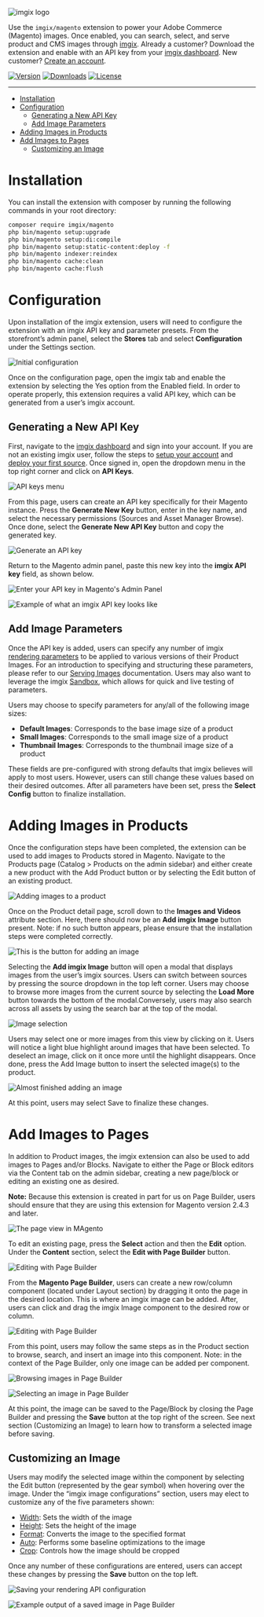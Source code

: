 <!-- ix-docs-ignore -->
![imgix logo](https://assets.imgix.net/sdk-imgix-logo-new.svg)

Use the `imgix/magento` extension to power your Adobe Commerce (Magento) images. Once enabled, you can search, select, and serve product and CMS images through [imgix](https://www.imgix.com/). Already a customer? Download the extension and enable with an API key from your [imgix dashboard](https://dashboard.imgix.com/api-keys). New customer? [Create an account](https://dashboard.imgix.com/sign-up).

[![Version](https://img.shields.io/packagist/v/imgix/magento.svg)](https://packagist.org/packages/imgix/magento)
[![Downloads](https://img.shields.io/packagist/dt/imgix/magento)](https://packagist.org/packages/imgix/magento)
[![License](https://img.shields.io/github/license/imgix/magento)](https://github.com/imgix/magento/blob/main/LICENSE)

---
<!-- /ix-docs-ignore -->

<!-- NB: Run `npx markdown-toc README.md --maxdepth 4 | sed -e 's/[[:space:]]\{2\}/    /g'` to generate TOC, and copy the result from the terminal to replace the TOC below :) -->

<!-- prettier-ignore-start -->

<!-- toc -->

- [Installation](#installation)
- [Configuration](#configuration)
  - [Generating a New API Key](#generating-a-new-api-key)
  - [Add Image Parameters](#add-image-parameters)
- [Adding Images in Products](#adding-images-in-products)
- [Add Images to Pages](#add-images-to-pages)
  - [Customizing an Image](#customizing-an-image)

<!-- tocstop -->

<!-- prettier-ignore-end -->

# Installation

You can install the extension with composer by running the following commands in your root directory:

```bash
composer require imgix/magento
php bin/magento setup:upgrade
php bin/magento setup:di:compile
php bin/magento setup:static-content:deploy -f
php bin/magento indexer:reindex
php bin/magento cache:clean
php bin/magento cache:flush
```

# Configuration

Upon installation of the imgix extension, users will need to configure the extension with an imgix API key and parameter presets. From the storefront’s admin panel, select the **Stores** tab and select **Configuration** under the Settings section.

![Initial configuration](https://assets.imgix.net/sdk/magento/01-configuration.png?pad=40&w=1520&mask-bg=E8F0F4&mask=corners&corner-radius=12&bg=E8F0F4&auto=compress,format)

Once on the configuration page, open the imgix tab and enable the extension by selecting the Yes option from the Enabled field. In order to operate properly, this extension requires a valid API key, which can be generated from a user’s imgix account.

## Generating a New API Key

First, navigate to the [imgix dashboard](https://dashboard.imgix.com/api-keys) and sign into your account. If you are not an existing imgix user, follow the steps to [setup your account](https://dashboard.imgix.com/sign-up) and [deploy your first source](https://docs.imgix.com/setup/quick-start). Once signed in, open the dropdown menu in the top right corner and click on **API Keys**. 

![API keys menu](https://assets.imgix.net/sdk/magento/02-api_key.png?pad=40&w=1520&mask-bg=E8F0F4&mask=corners&corner-radius=12&bg=E8F0F4&auto=compress,format)

From this page, users can create an API key specifically for their Magento instance. Press the **Generate New Key** button, enter in the key name, and select the necessary permissions (Sources and Asset Manager Browse). Once done, select the **Generate New API Key** button and copy the generated key.

![Generate an API key](https://assets.imgix.net/sdk/magento/03-generate_api_key.png?pad=40&w=1520&mask-bg=E8F0F4&mask=corners&corner-radius=12&bg=E8F0F4&auto=compress,format)

Return to the Magento admin panel, paste this new key into the **imgix API key** field, as shown below.

![Enter your API key in Magento's Admin Panel](https://assets.imgix.net/sdk/magento/05-api_key_example.png?pad=40&w=1520&mask-bg=E8F0F4&mask=corners&corner-radius=12&bg=E8F0F4&auto=compress,format)

![Example of what an imgix API key looks like](https://assets.imgix.net/sdk/magento/04-enter_api_key.png?pad=40&w=1520&mask-bg=E8F0F4&mask=corners&corner-radius=12&bg=E8F0F4&auto=compress,format)

## Add Image Parameters

Once the API key is added, users can specify any number of imgix [rendering parameters](https://docs.imgix.com/apis/rendering) to be applied to various versions of their Product Images. For an introduction to specifying and structuring these parameters, please refer to our [Serving Images](https://docs.imgix.com/setup/serving-assets#applying-parameters) documentation. Users may also want to leverage the imgix [Sandbox](https://sandbox.imgix.com/create), which allows for quick and live testing of parameters.

Users may choose to specify parameters for any/all of the following image sizes:

- **Default Images**: Corresponds to the base image size of a product
- **Small Images**: Corresponds to the small image size of a product
- **Thumbnail Images**: Corresponds to the thumbnail image size of a product

These fields are pre-configured with strong defaults that imgix believes will apply to most users. However, users can still change these values based on their desired outcomes. After all parameters have been set, press the **Select Config** button to finalize installation.

# Adding Images in Products

Once the configuration steps have been completed, the extension can be used to add images to Products stored in Magento. Navigate to the Products page (Catalog > Products on the admin sidebar) and either create a new product with the Add Product button or by selecting the Edit button of an existing product.

![Adding images to a product](https://assets.imgix.net/sdk/magento/06-adding_images.png?pad=40&w=1520&mask-bg=E8F0F4&mask=corners&corner-radius=12&bg=E8F0F4&auto=compress,format)

Once on the Product detail page, scroll down to the **Images and Videos** attribute section. Here, there should now be an **Add imgix Image** button present. Note: if no such button appears, please ensure that the installation steps were completed correctly.

![This is the button for adding an image](https://assets.imgix.net/sdk/magento/07-add_image_button.png?pad=40&w=1520&mask-bg=E8F0F4&mask=corners&corner-radius=12&bg=E8F0F4&auto=compress,format)

Selecting the **Add imgix Image** button will open a modal that displays images from the user’s imgix sources. Users can switch between sources by pressing the source dropdown in the top left corner. Users may choose to browse more images from the current source by selecting the **Load More** button towards the bottom of the modal.Conversely, users may also search across all assets by using the search bar at the top of the modal.

![Image selection](https://assets.imgix.net/sdk/magento/08-image_selection.png?pad=40&w=1520&mask-bg=E8F0F4&mask=corners&corner-radius=12&bg=E8F0F4&auto=compress,format)

Users may select one or more images from this view by clicking on it. Users will notice a light blue highlight around images that have been selected. To deselect an image, click on it once more until the highlight disappears. Once done, press the Add Image button to insert the selected image(s) to the product. 

![Almost finished adding an image](https://assets.imgix.net/sdk/magento/09-image_added.png?pad=40&w=1520&mask-bg=E8F0F4&mask=corners&corner-radius=12&bg=E8F0F4&auto=compress,format)

At this point, users may select Save to finalize these changes.

# Add Images to Pages

In addition to Product images, the imgix extension can also be used to add images to Pages and/or Blocks. Navigate to either the Page or Block editors via the Content tab on the admin sidebar, creating a new page/block or editing an existing one as desired.

**Note:** Because this extension is created in part for us on Page Builder, users should ensure that they are using this extension for Magento version 2.4.3 and later.

![The page view in MAgento](https://assets.imgix.net/sdk/magento/09-image_added.png?pad=40&w=1520&mask-bg=E8F0F4&mask=corners&corner-radius=12&bg=E8F0F4&auto=compress,format)

To edit an existing page, press the **Select** action and then the **Edit** option. Under the **Content** section, select the **Edit with Page Builder** button. 

![Editing with Page Builder](https://assets.imgix.net/sdk/magento/11-edit_page.png?pad=40&w=1520&mask-bg=E8F0F4&mask=corners&corner-radius=12&bg=E8F0F4&auto=compress,format)

From the **Magento Page Builder**, users can create a new row/column component (located under Layout section) by dragging it onto the page in the desired location. This is where an imgix image can be added. After, users can click and drag the imgix Image component to the desired row or column.

![Editing with Page Builder](https://assets.imgix.net/sdk/magento/12-editing_page_builder.png?pad=40&w=1520&mask-bg=E8F0F4&mask=corners&corner-radius=12&bg=E8F0F4&auto=compress,format)

From this point, users may follow the same steps as in the Product section to browse, search, and insert an image into this component. Note: in the context of the Page Builder, only one image can be added per component.

![Browsing images in Page Builder](https://assets.imgix.net/sdk/magento/13-browsing_images.png?pad=40&w=1520&mask-bg=E8F0F4&mask=corners&corner-radius=12&bg=E8F0F4&auto=compress,format)

![Selecting an image in Page Builder](https://assets.imgix.net/sdk/magento/14-selecting_an_image_in_page_builder.png?pad=40&w=1520&mask-bg=E8F0F4&mask=corners&corner-radius=12&bg=E8F0F4&auto=compress,format)

At this point, the image can be saved to the Page/Block by closing the Page Builder and pressing the **Save** button at the top right of the screen. See next section (Customizing an Image) to learn how to transform a selected image before saving.

## Customizing an Image

Users may modify the selected image within the component by selecting the Edit button (represented by the gear symbol) when hovering over the image. Under the “imgix image configurations” section, users may elect to customize any of the five parameters shown:

- [Width](https://docs.imgix.com/apis/rendering/size/w): Sets the width of the image
- [Height](https://docs.imgix.com/apis/rendering/size/h): Sets the height of the image
- [Format](https://docs.imgix.com/apis/rendering/format/fm): Converts the image to the specified format
- [Auto](https://docs.imgix.com/apis/rendering/auto/auto): Performs some baseline optimizations to the image
- [Crop](https://docs.imgix.com/apis/rendering/size/crop): Controls how the image should be cropped

Once any number of these configurations are entered, users can accept these changes by pressing the **Save** button on the top left.

![Saving your rendering API configuration](https://assets.imgix.net/sdk/magento/15-saving_configuration.png?pad=40&w=1520&mask-bg=E8F0F4&mask=corners&corner-radius=12&bg=E8F0F4&auto=compress,format)

![Example output of a saved image in Page Builder](https://assets.imgix.net/sdk/magento/16-page_builder_saved_example.png?pad=40&w=1520&mask-bg=E8F0F4&mask=corners&corner-radius=12&bg=E8F0F4&auto=compress,format)
